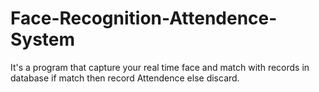 # Face-Recognition-Attendence-System
It's a program that capture your real time face and match with records in database if match then record Attendence else discard.
